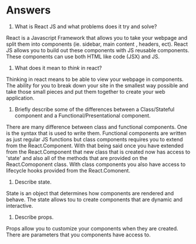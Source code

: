 # Answers

1.  What is React JS and what problems does it try and solve?

React is a Javascript Framework that allows you to take your webpage and split them into components (ie. sidebar, main content , headers, ect). React JS allows you to build out these components with JS reusable components. These components can use both HTML like code (JSX) and JS. 

1.  What does it mean to _think_ in react?

Thinking in react means to be able to view your webpage in components. The ability for you to break down your site in the smallest way possible and take those small pieces and put them together to create your web application.

1.  Briefly describe some of the differences between a Class/Stateful component and a Functional/Presentational component.

There are many difference between class and functional components. One is the syntax that is used to write them. Functional components are written as just regular JS functions but class components requires you to extend from the React.Component. With that being said once you have extended from the React.Component that new class that is created now has access to 'state' and also all of the methods that are provided on the React.Comoponent class.
With class components you also have access to lifecycle hooks provided from the React.Comonent. 

1.  Describe state.

State is an object that determines how components are rendered and behave. The state allows tou to create components that are dynamic and interactive.

1.  Describe props.

Props allow you to customize your components when they are created. There are parameters that you components have access to.